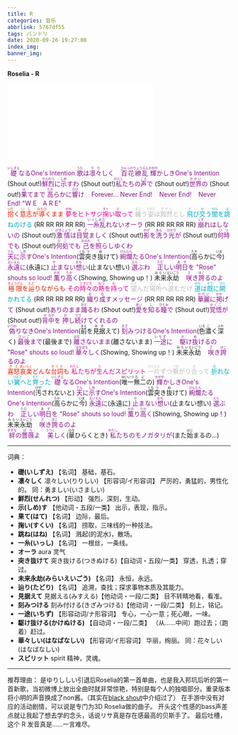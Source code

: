 ```yaml
---
title: R
categories: 音乐
abbrlink: 5767df55
tags: バンドリ
date: 2020-09-26 19:27:00
index_img:
banner_img:
---
```

**Roselia - R**
<iframe frameborder="no" border="0" marginwidth="0" marginheight="0" width=330 height=86 src="//music.163.com/outchain/player?type=2&id=1294899616&auto=0&height=66"></iframe>
<iframe frameborder="no" border="0" marginwidth="0" marginheight="0" width=330 height=86 src="//music.163.com/outchain/player?type=2&id=1463130180&auto=0&height=66"></iframe>

<span style="color:#881188"><ruby>礎<rt>いしずえ</rt></ruby>なるOne's Intention
<ruby>歌<rt>うた</rt></ruby>は<ruby>凛々<rt>りり</rt></ruby>しく&nbsp;&nbsp;&nbsp;&nbsp;<ruby>百花繚乱<rt>ひゃっかりょうらん</rt></ruby>
<ruby>輝<rt>かがや</rt></ruby>かしきOne's Intention</span>
(Shout out!)<span style="color:#881188"><ruby>鮮烈<rt>せんれつ</rt></ruby>に<ruby>示<rt>しめ</rt></ruby>すわ</span>
(Shout out!)<span style="color:#881188"><ruby>私<rt>わたし</rt></ruby>たちの<ruby>声<rt>こえ</rt></ruby>で</span>
(Shout out!)<span style="color:#881188"><ruby>世界<rt>せかい</rt></ruby>の</span>
(Shout out!)<span style="color:#881188"><ruby>果<rt>は</rt></ruby>てまで
<ruby>高<rt>たか</rt></ruby>らかに<ruby>響<rt>ひび</rt></ruby>け&nbsp;&nbsp;&nbsp;&nbsp;Forever…
Never End!&nbsp;&nbsp;&nbsp;&nbsp;Never End!&nbsp;&nbsp;&nbsp;&nbsp;Never End!
"W E　A R E"</span>
<br>
<span style="color:#DD2200"><ruby>抱<rt>いだ</rt></ruby>く<ruby>意志<rt>いし</rt></ruby>が<ruby>導<rt>みちび</rt></ruby>くまま</span>
<span style="color:#DD0088"><ruby>夢<rt>ゆめ</rt></ruby>をヒトサジ<ruby>掬<rt>すく</rt></ruby>い<ruby>取<rt>と</rt></ruby>って</span>
<span style="color:#BBBBBB"><ruby>纏<rt>まと</rt></ruby>う<ruby>姿<rt>すがた</rt></ruby>は<ruby>毅然<rt>ぎぜん</rt></ruby>とし</span>
<span style="color:#00AABB"><ruby>飛<rt>と</rt></ruby>び<ruby>交<rt>か</rt></ruby>う<ruby>闇<rt>やみ</rt></ruby>を<ruby>跳<rt>は</rt></ruby>ねのける</span>
(RR RR RR RR RR)
<span style="color:#881188"><ruby>一糸乱<rt>いっしみだ</rt></ruby>れないオーラ</span>
(RR RR RR RR RR)
<span style="color:#881188"><ruby>崩<rt>くず</rt></ruby>れはしないの</span>
(Shout out!)<span style="color:#881188"><ruby>激情<rt>げきじょう</rt></ruby>は<ruby>目覚<rt>めざ</rt></ruby>ましく</span>
(Shout out!)<span style="color:#881188"><ruby>影<rt>かげ</rt></ruby>を<ruby>洗<rt>あら</rt></ruby>う<ruby>光<rt>ひかり</rt></ruby>が</span>
(Shout out!)<span style="color:#881188"><ruby>何時<rt>いつ</rt></ruby>でも</span>
(Shout out!)<span style="color:#881188"><ruby>何処<rt>どこ</rt></ruby>でも
<ruby>己<rt>おのれ</rt></ruby>を<ruby>照<rt>て</rt></ruby>らしゆくわ</span>
<br>
<span style="color:#881188"><ruby>天<rt>てん</rt></ruby>に<ruby>示<rt>しめ</rt></ruby>すOne's Intention</span>(<ruby>雲<rt>くも</rt></ruby><ruby>突<rt>つ</rt></ruby>き<ruby>抜<rt>ぬ</rt></ruby>けて)
<span style="color:#881188"><ruby>絢爛<rt>けんらん</rt></ruby>たるOne's Intention</span>(<ruby>高<rt>たか</rt></ruby>らかに<ruby>今<rt>いま</rt></ruby>)
<span style="color:#881188"><ruby>永遠<rt>えいえん</rt></ruby>に</span>(永遠に)
<span style="color:#881188"><ruby>止<rt>や</rt></ruby>まない<ruby>想<rt>おも</rt></ruby>い</span>(止まない想い)
<span style="color:#881188"><ruby>選<rt>えら</rt></ruby>ぶわ&nbsp;&nbsp;&nbsp;&nbsp;<ruby>正<rt>ただ</rt></ruby>しい<ruby>明日<rt>あす</rt></ruby>を
"Rose" shouts so loud!
<ruby>薫<rt>かお</rt></ruby>り<ruby>高<rt>たか</rt></ruby>く</span>(Showing, Showing up！)
<ruby>未来<rt>みらい</rt></ruby><ruby>永劫<rt>えいごう</rt></ruby>&nbsp;&nbsp;&nbsp;&nbsp;<span style="color:#881188"><ruby>咲<rt>さ</rt></ruby>き<ruby>誇<rt>ほこ</rt></ruby>るのよ</span>
<br>
<span style="color:#DD2200"><ruby>極限<rt>きょうげん</rt></ruby>を<ruby>辿<rt>たど</rt></ruby>りながらも</span>
<span style="color:#DD0088">その<ruby>時々<rt>ときどき</rt></ruby>の<ruby>熱<rt>ねつ</rt></ruby>を<ruby>持<rt>も</rt></ruby>って</span>
<span style="color:#BBBBBB"><ruby>望<rt>のぞ</rt></ruby>んだ<ruby>場所<rt>ばしょ</rt></ruby>へ<ruby>進<rt>すす</rt></ruby>むだけ</span>
<span style="color:#00AABB"><ruby>道<rt>みち</rt></ruby>は<ruby>既<rt>すで</rt></ruby>に<ruby>開<rt>ひら</rt></ruby>かれてる</span>
(RR RR RR RR RR)
<span style="color:#881188"><ruby>織<rt>お</rt></ruby>り<ruby>成<rt>な</rt></ruby>すメッセージ</span>
(RR RR RR RR RR)
<span style="color:#881188"><ruby>華麗<rt>かれい</rt></ruby>に<ruby>掲<rt>かか</rt></ruby>げて</span>
(Shout out!)<span style="color:#881188">ありのまま<ruby>踊<rt>おど</rt></ruby>るわ</span>
(Shout out!)<span style="color:#881188"><ruby>愛<rt>あい</rt></ruby>を<ruby>知<rt>し</rt></ruby>る<ruby>瞳<rt>ひとみ</rt></ruby>で</span>
(Shout out!)<span style="color:#881188"><ruby>覚悟<rt>かくご</rt></ruby>が</span>
(Shout out!)<span style="color:#881188"><ruby>背<rt>せ</rt></ruby><ruby>中<rt>なか</rt></ruby>を
<ruby>押<rt>お</rt></ruby>し<ruby>続<rt>つづ</rt></ruby>けてくれるの</span>
<br>
<span style="color:#881188"><ruby>偽<rt>いつわ</rt></ruby>りなきOne's Intention</span>(<ruby>前<rt>まえ</rt></ruby>を<ruby>見据<rt>みす</rt></ruby>えて)
<span style="color:#881188"><ruby>刻<rt>きざ</rt></ruby>みつけるOne's Intention</span>(<ruby>色<rt>いろ</rt></ruby><ruby>濃<rt>こ</rt></ruby>く<ruby>深<rt>ふか</rt></ruby>く)
<span style="color:#881188"><ruby>最後<rt>さいご</rt></ruby>まで</span>(最後まで)
<span style="color:#881188"><ruby>離<rt>はな</rt></ruby>さないまま</span>(離さないまま)
<span style="color:#881188"><ruby>一途<rt>いちず</rt></ruby>に&nbsp;&nbsp;&nbsp;&nbsp;<ruby>駆<rt>か</rt></ruby>け<ruby>抜<rt>ぬ</rt></ruby>けるの
"Rose" shouts so loud!
<ruby>華々<rt>はなばな</rt></ruby>しく</span>(Showing, Showing up！)
<ruby>未来<rt>みらい</rt></ruby><ruby>永劫<rt>えいごう</rt></ruby>&nbsp;&nbsp;&nbsp;&nbsp;<span style="color:#881188"><ruby>咲<rt>さ</rt></ruby>き<ruby>誇<rt>ほこ</rt></ruby>るのよ</span>
<br>
<span style="color:#DD2200"><ruby>喜<rt>き</rt></ruby><ruby>怒<rt>ど</rt></ruby><ruby>哀<rt>あい</rt></ruby><ruby>楽<rt>らく</rt></ruby>どんな<ruby>台詞<rt>セリフ</rt></ruby>も</span>
<span style="color:#DD0088"><ruby>私<rt>わたし</rt></ruby>たちが<ruby>生<rt>う</rt></ruby>んだスピリット</span>
<span style="color:#BBBBBB"><ruby>一片<rt>ひとひら</rt></ruby>ずつ<ruby>繋<rt>つな</rt></ruby>がり<ruby>合<rt>あ</rt></ruby>って</span>
<span style="color:#00AABB"><ruby>折<rt>お</rt></ruby>れない<ruby>翼<rt>つばさ</rt></ruby>へと<ruby>育<rt>そだ</rt></ruby>った</span>
<span style="color:#881188"><ruby>礎<rt>いしずえ</rt></ruby>なるOne's Intention</span>(<ruby>唯<rt>ゆい</rt></ruby><ruby>一<rt>いつ</rt></ruby><ruby>無<rt>む</rt></ruby><ruby>二<rt>に</rt></ruby>の)
<span style="color:#881188"><ruby>輝<rt>かがや</rt></ruby>かしきOne's Intention</span>(<ruby>汚<rt>けが</rt></ruby>されないと)
<span style="color:#881188"><ruby>天<rt>てん</rt></ruby>に<ruby>示<rt>しめ</rt></ruby>すOne's Intention</span>(<ruby>雲<rt>くも</rt></ruby><ruby>突<rt>つ</rt></ruby>き<ruby>抜<rt>ぬ</rt></ruby>けて)
<span style="color:#881188"><ruby>絢爛<rt>けんらん</rt></ruby>たるOne's Intention</span>(<ruby>高<rt>たか</rt></ruby>らかに<ruby>今<rt>いま</rt></ruby>)
<span style="color:#881188"><ruby>永遠<rt>えいえん</rt></ruby>に</span>(永遠に)
<span style="color:#881188"><ruby>止<rt>や</rt></ruby>まない<ruby>想<rt>おも</rt></ruby>い</span>(止まない想い)
<span style="color:#881188"><ruby>選<rt>えら</rt></ruby>ぶわ&nbsp;&nbsp;&nbsp;&nbsp;<ruby>正<rt>ただ</rt></ruby>しい<ruby>明日<rt>あす</rt></ruby>を
"Rose" shouts so loud!
<ruby>薫<rt>かお</rt></ruby>り<ruby>高<rt>たか</rt></ruby>く</span>(Showing, Showing up！)
<ruby>未来<rt>みらい</rt></ruby><ruby>永劫<rt>えいごう</rt></ruby>&nbsp;&nbsp;&nbsp;&nbsp;<span style="color:#881188"><ruby>咲<rt>さ</rt></ruby>き<ruby>誇<rt>ほこ</rt></ruby>るのよ</span>
<br>
<span style="color:#881188"><ruby>絆<rt>きずな</rt></ruby>の<ruby>薔薇<rt>ばら</rt></ruby>よ&nbsp;&nbsp;&nbsp;&nbsp;<ruby>美<rt>うつく</rt></ruby>しく</span>(<ruby>華<rt>はな</rt></ruby>ひらくとき)
<span style="color:#881188"><ruby>私<rt>わたし</rt></ruby>たちのモノガタリが</span>(また<ruby>始<rt>はじ</rt></ruby>まるの…)

---
词典：
- **礎(いしずえ)**
【名词】 基础，基石。
- **凛々しく**
凛々しい(りりしい)
【形容词/イ形容词】 严厉的，勇猛的，男性化的。
同：勇ましい(いさましい)
- **鮮烈(せんれつ)**
【形动】 强烈，深刻，生动。
- **示(しめ)す**
【他动词・五段/一类】 出示，表现，指示。
- **果て(はて)**
【名词】 边际，最后。
- **掬い(すくい)**
【名词】 捞取，三味线的一种技法。
- **跳ね(はね)**
【名词】 溅起(的泥水)，散场。
- **一糸(いっし)**
【名词】 一根丝，一条线。
- **オーラ**
aura 灵气
- **突き抜けて**
突き抜ける(つきぬける)【自动词・五段/一类】 穿透，扎透；穿过。
- **未来永劫(みらいえいごう)**
【名词】 永恒，永远。
- **辿り(たどり)**
【名词】 追溯，查找；探求事物本质及其能力。
- **見据えて**
見据える(みすえる)【他动词・一段/二类】 目不转睛地看，看准。
- **刻みつける**
刻み付ける(きざみつける)【他动词・一段/二类】 刻上，铭记。
- **一途(いちず)**
【形容动词/ナ形容词】 专心，一心一意；死心眼，一味。
- **駆け抜ける(かけぬける)**
【自动词・一段/二类】 （从……中间）跑过去；（跑着）赶过。
- **華々しい(はなばなしい)**
【形容词/イ形容词】 华丽，绚丽。
同：花々しい(はなばなしい)
- **スピリット**
spirit 精神，灵魂。

---
推荐理由：
是ゆりししい引退后Roselia的第一首单曲，也是我入邦坑后听的第一首新歌，当初微博上放出全曲时就非常惊艳，特别是每个人的独唱部分。重录版本将小明的声音换成了non酱。（其实在[black shout](https://fehek.xyz/posts/bf6133db.html)中介绍过了）
在手游中没有对应的活动剧情，可以说是专门为3D Roselia做的曲子。
开头这个性感的bass声差点就让我起了想去学的念头，话说リサ真是存在感最高的贝斯手了。
最后吐槽，这个 R 发音真是......一言难尽。